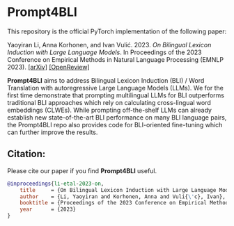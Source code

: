 # Prompt4BLI
This repository is the official PyTorch implementation of the following paper:

Yaoyiran Li, Anna Korhonen, and Ivan Vulić. 2023. *On Bilingual Lexicon Induction with Large Language Models*. In Proceedings of the 2023 Conference on Empirical Methods in Natural Language Processing (EMNLP 2023). [[arXiv]](https:./) [[OpenReview]](https:./)

**Prompt4BLI** aims to address Bilingual Lexicon Induction (BLI) / Word Translation with autoregressive Large Language Models (LLMs). We for the first time demonstrate that prompting multilingual LLMs for BLI outperforms traditional BLI approaches which rely on calculating cross-lingual word embeddings (CLWEs). While prompting off-the-shelf LLMs can already establish new state-of-the-art BLI performance on many BLI language pairs, the Prompt4BLI repo also provides code for BLI-oriented fine-tuning which can further improve the results.

## Citation:
Please cite our paper if you find **Prompt4BLI** useful.
```bibtex
@inproceedings{li-etal-2023-on,
    title     = {On Bilingual Lexicon Induction with Large Language Models},
    author    = {Li, Yaoyiran and Korhonen, Anna and Vuli{\'c}, Ivan},
    booktitle = {Proceedings of the 2023 Conference on Empirical Methods in Natural Language Processing},    
    year      = {2023}
}
```
